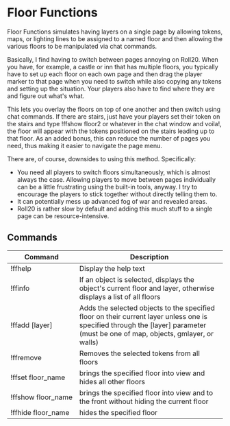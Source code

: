 # Floor Functions

Floor Functions simulates having layers on a single page by allowing tokens, maps, or lighting lines to be assigned to a named floor and then allowing the various floors to be manipulated via chat commands.

Basically, I find having to switch between pages annoying on Roll20. When you have, for example, a castle or inn that has multiple floors, you typically have to set up each floor on each own page and then drag the player marker to that page when you need to switch while also copying any tokens and setting up the situation. Your players also have to find where they are and figure out what's what.

This lets you overlay the floors on top of one another and then switch using chat commands. If there are stairs, just have your players set their token on the stairs and type !ffshow floor2 or whatever in the chat window and voila!, the floor will appear with the tokens positioned on the stairs leading up to that floor. As an added bonus, this can reduce the number of pages you need, thus making it easier to navigate the page menu.

There are, of course, downsides to using this method. Specifically:

- You need all players to switch floors simultaneously, which is almost always the case. Allowing players to move between pages individually can be a little frustrating using the built-in tools, anyway. I try to encourage the players to stick together without directly telling them to.
- It can potentially mess up advanced fog of war and revealed areas.
- Roll20 is rather slow by default and adding this much stuff to a single page can be resource-intensive.

## Commands

Command                | Description
---------------------  |------------
!ffhelp             | Display the help text
!ffinfo             | If an object is selected, displays the object's current floor and layer, otherwise displays a list of all floors
!ffadd&#160;[layer]       | Adds the selected objects to the specified floor on their current layer unless one is specified through the [layer] parameter (must be one of map, objects, gmlayer, or walls)
!ffremove           | Removes the selected tokens from all floors
!ffset&#160;floor_name   | brings the specified floor into view and hides all other floors
!ffshow&#160;floor_name   | brings the specified floor into view and to the front without hiding the current floor
!ffhide&#160;floor_name   | hides the specified floor
